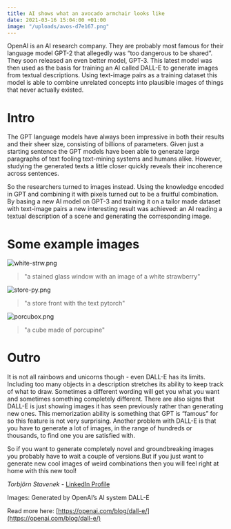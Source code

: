```yaml
---
title: AI shows what an avocado armchair looks like
date: 2021-03-16 15:04:00 +01:00
image: "/uploads/avos-d7e167.png"
---
```


OpenAI is an AI research company. They are probably most famous for their language model GPT-2 that allegedly was “too dangerous to be shared”. They soon released an even better model, GPT-3. This latest model was then used as the basis for training an AI called DALL-E to generate images from textual descriptions. Using text-image pairs as a training dataset this model is able to combine unrelated concepts into plausible images of things that never actually existed.

# Intro

The GPT language models have always been impressive in both their results and their sheer size, consisting of billions of parameters. Given just a starting sentence the GPT models have been able to generate large paragraphs of text fooling text-mining systems and humans alike. However, studying the generated texts a little closer quickly reveals their incoherence across sentences. 


So the researchers turned to images instead. Using the knowledge encoded in GPT and combining it with pixels turned out to be a fruitful combination. By basing a new AI model on GPT-3 and training it on a tailor made dataset with text-image pairs a new interesting result was achieved: an AI reading a textual description of a scene and generating the corresponding image. 


# Some example images

![white-strw.png](/uploads/white-strw.png)
> "a stained glass window with an image of a white strawberry"



![store-py.png](/uploads/store-py.png)
> "a store front with the text pytorch"


![porcubox.png](/uploads/porcubox.png)
> "a cube made of porcupine"



# Outro

It is not all rainbows and unicorns though - even DALL-E has its limits. Including too many objects in a description stretches its ability to keep track of what to draw. Sometimes a different wording will get you what you want and sometimes something completely different. There are also signs that DALL-E is just showing images it has seen previously rather than generating new ones. This memorization ability is something that GPT is “famous” for so this feature is not very surprising. Another problem with DALL-E is that you have to generate a lot of images, in the range of hundreds or thousands, to find one you are satisfied with. 

So if you want to generate completely novel and groundbreaking images you probably have to wait a couple of versions.But if you just want to generate new cool images of weird combinations then you will feel right at home with this new tool! 



*Torbjörn Stavenek* - 
[LinkedIn Profile](https://www.linkedin.com/in/tstavenek/)

Images: Generated by OpenAI’s AI system DALL-E

Read more here: [https://openai.com/blog/dall-e/](https://openai.com/blog/dall-e/)



